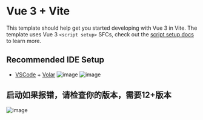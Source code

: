 # Vue 3 + Vite

This template should help get you started developing with Vue 3 in Vite. The template uses Vue 3 `<script setup>` SFCs, check out the [script setup docs](https://v3.vuejs.org/api/sfc-script-setup.html#sfc-script-setup) to learn more.

## Recommended IDE Setup

- [VSCode](https://code.visualstudio.com/) + [Volar](https://marketplace.visualstudio.com/items?itemName=johnsoncodehk.volar)
![image](https://user-images.githubusercontent.com/15809531/155986732-f0111709-1c34-4cf1-8b51-02db38e95b12.png)
![image](https://user-images.githubusercontent.com/15809531/155986800-f77e85ad-2c32-42b1-bc82-23e7d667358c.png)


## 启动如果报错，请检查你的版本，需要12+版本
![image](https://user-images.githubusercontent.com/15809531/156383063-4f573333-e8d0-479b-b670-81eeb773b88e.png)





